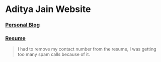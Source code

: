 # Aditya Jain Website 




### [Personal Blog](https://jaindavid.blogspot.com/)

### [Resume](https://DavidJain.github.io/resume)
> I had to remove my contact number from the resume, I was getting too many spam calls because of it.